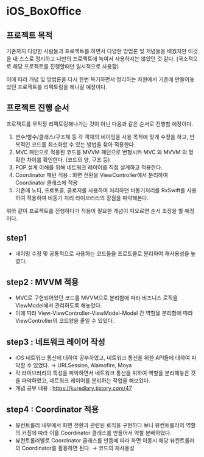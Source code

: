# iOS_BoxOffice

## 프로젝트 목적
기존까지 다양한 사람들과 프로젝트를 하면서 다양한 방법론 및 개념들을 배웠지만 이것을 내 스스로 정리하고
나만의 프로젝트에 녹여서 사용하지는 않았던 것 같다. (국소적으로 해당 프로젝트를 진행할때만 일시적으로 사용함)

이에 따라 개념 및 방법론을 다시 한번 복기하면서 정리하는 차원에서 기존에 만들어놓았던 프로젝트를 리팩토링을 해나갈 예정이다.


## 프로젝트 진행 순서
프로젝트를 무작정 리팩토링해나가는 것이 아닌 다음과 같은 순서로 진행할 예정이다.

1. 변수/함수/클래스/구조체 등 각 객체의 네이밍을 사용 목적에 맞게 수정을 하고, 반복적인 코드를 최소화할 수 있는 방법을 찾아 적용한다.
2. MVC 패턴으로 적용된 코드를 MVVM 패턴으로 변형시켜 MVC 와 MVVM 의 명확한 차이를 확인한다. (코드의 양, 구조 등)
3. POP 설계 이해를 위해 네트워크 레이어를 직접 설계하고 적용한다.
4. Coordinator 패턴 적용 : 화면 전환을 ViewController에서 분리하여 Coordinator 클래스에 적용 
5. 기존에 노티, 프로토콜, 클로저를 사용하여 처리하던 비동기처리를 RxSwift를 사용하여 적용하여 비동기 처리 라이브러리의 장점을 파악해본다.

위와 같이 프로젝트를 진행하다가 적용이 필요한 개념이 떠오르면 순서 조정을 할 예정이다.

## step1
+ 네이밍 수정 및 공통적으로 사용하는 코드들을 프로토콜로 분리하여 재사용성을 높였다.

## step2 : MVVM 적용
+ MVC로 구현되어있던 코드를 MVVM으로 분리함에 따라 비즈니스 로직을 ViewModel에서 관리하도록 해놓았다. 
+ 이에 따라 View-ViewController-ViewModel-Model 간 역할을 분리함에 따라 ViewController의 코드양을 줄일 수 있었다.

## step3 : 네트워크 레이어 작성
+ iOS 네트워크 통신에 대하여 공부하였고, 네트워크 통신을 위한 API들에 대하여 파악할 수 있었다. → URLSession, Alamofire, Moya
+ 각 라이브러리의 특성을 파악하면서 네트워크 통신을 위하여 역할을 분리해놓은 것을 파악하였고, 네트워크 레이어를 분리하는 작업을 해보았다.
+ 개념 공부 내용 : https://kurediary.tistory.com/47

## step4 : Coordinator 적용
+ 뷰컨트롤러 내부에서 화면 전환과 관련된 로직을 구현하다 보니 뷰컨트롤러의 역할의 커짐에 따라 이를 Coordinator 클래스를 만들어서 역할 분배하였다.
+ 뷰컨트롤러별로 Coordinator 클래스를 만듬에 따라 화면 이동시 해당 뷰컨트롤러의 Coordinator를 활용하면 된다. → 코드의 재사용성 
